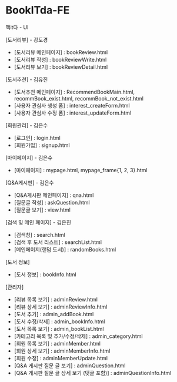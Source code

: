 # BookITda-FE
책it다 - UI



[도서리뷰] - 강도경
<ul>
  <li>[도서리뷰 메인페이지] : bookReview.html</li>
  <li>[도서리뷰 작성] : bookReviewWrite.html</li>
  <li>[도서리뷰 보기] : bookReviewDetail.html</li>
</ul>

[도서추천] - 김유진 
<ul>
  <li>[도서추천 메인페이지] : RecommendBookMain.html, recommBook_exist.html, recommBook_not_exist.html</li>
  <li>[사용자 관심사 생성 폼] : interest_createForm.html</li>
  <li>[사용자 관심사 수정 폼] : interest_updateForm.html</li>
</ul>

[회원관리] - 김은수 
<ul>
  <li>[로그인] : login.html</li>
  <li>[회원가입] : signup.html</li>
</ul>

[마이페이지] - 김은수 
<ul>
  <li>[마이페이지] : mypage.html, mypage_frame{1, 2, 3}.html</li>
</ul>

[Q&A게시판] - 김은수
<ul>
  <li>[Q&A게시판 메인페이지] : qna.html</li>
  <li>[질문글 작성] : askQuestion.html</li>
  <li>[질문글 보기] : view.html</li>
</ul>

 [검색 및 메인 페이지] - 김은진
 <ul>
   <li>[검색창] : search.html</li>
   <li>[검색 후 도서 리스트] : searchList.html</li>
   <li>[메인페이지(랜덤 도서)] : randomBooks.html</li>
 </ul>

 [도서 정보]
  <ul>
   <li>[도서 정보] : bookInfo.html</li>
 </ul>

 [관리자]
 <ul>
   <li>[리뷰 목록 보기] : adminReview.html</li>
   <li>[리뷰 상세 보기] : adminReviewInfo.html</li>
   <li>[도서 추가] : admin_addBook.html</li>
   <li>[도서 수정/삭제] : admin_bookInfo.html</li>
   <li>[도서 목록 보기] : admin_bookList.html</li>
   <li>[카테고리 목록 및 추가/수정/삭제] : admin_category.html</li>
   <li>[회원 목록 보기] : adminMember.html</li>
   <li>[회원 상세 보기] : adminMemberInfo.html</li>
   <li>[회원 수정] : adminMemberUpdate.html</li>
   <li>[Q&A 게시판 질문 글 보기] : adminQuestion.html</li>
    <li>[Q&A 게시판 질문 글 상세 보기 (댓글 포함)] : adminQuestionInfo.html</li>
 </ul>

